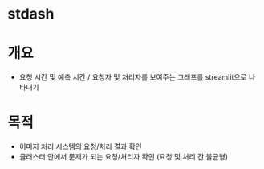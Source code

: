 # stdash

# 개요
- 요청 시간 및 예측 시간 / 요청자 및 처리자를 보여주는 그래프를 streamlit으로 나타내기

# 목적
- 이미지 처리 시스템의 요청/처리 결과 확인
- 클러스터 안에서 문제가 되는 요청/처리자 확인 (요청 및 처리 간 불균형)
